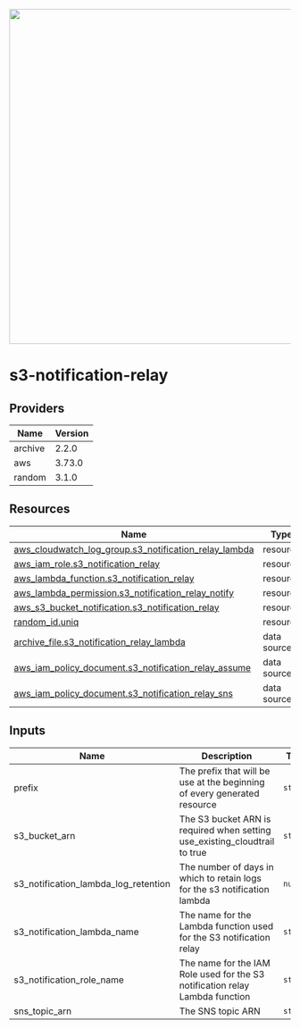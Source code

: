 <a href="https://lacework.com"><img src="https://techally-content.s3-us-west-1.amazonaws.com/public-content/lacework_logo_full.png" width="600"></a>

# s3-notification-relay

## Providers

| Name    | Version |
| ------- | ------- |
| archive | 2.2.0   |
| aws     | 3.73.0  |
| random  | 3.1.0   |

## Resources

| Name                                                                                                                                                       | Type        |
| ---------------------------------------------------------------------------------------------------------------------------------------------------------- | ----------- |
| [aws_cloudwatch_log_group.s3_notification_relay_lambda](https://registry.terraform.io/providers/hashicorp/aws/latest/docs/resources/cloudwatch_log_group)  | resource    |
| [aws_iam_role.s3_notification_relay](https://registry.terraform.io/providers/hashicorp/aws/latest/docs/resources/iam_role)                                 | resource    |
| [aws_lambda_function.s3_notification_relay](https://registry.terraform.io/providers/hashicorp/aws/latest/docs/resources/lambda_function)                   | resource    |
| [aws_lambda_permission.s3_notification_relay_notify](https://registry.terraform.io/providers/hashicorp/aws/latest/docs/resources/lambda_permission)        | resource    |
| [aws_s3_bucket_notification.s3_notification_relay](https://registry.terraform.io/providers/hashicorp/aws/latest/docs/resources/s3_bucket_notification)     | resource    |
| [random_id.uniq](https://registry.terraform.io/providers/hashicorp/random/latest/docs/resources/id)                                                        | resource    |
| [archive_file.s3_notification_relay_lambda](https://registry.terraform.io/providers/hashicorp/archive/latest/docs/data-sources/file)                       | data source |
| [aws_iam_policy_document.s3_notification_relay_assume](https://registry.terraform.io/providers/hashicorp/aws/latest/docs/data-sources/iam_policy_document) | data source |
| [aws_iam_policy_document.s3_notification_relay_sns](https://registry.terraform.io/providers/hashicorp/aws/latest/docs/data-sources/iam_policy_document)    | data source |

## Inputs

| Name                                 | Description                                                                  | Type     | Default      | Required |
| ------------------------------------ | ---------------------------------------------------------------------------- | -------- | ------------ | :------: |
| prefix                               | The prefix that will be use at the beginning of every generated resource     | `string` | `"lacework"` |    no    |
| s3_bucket_arn                        | The S3 bucket ARN is required when setting use_existing_cloudtrail to true   | `string` | n/a          |   yes    |
| s3_notification_lambda_log_retention | The number of days in which to retain logs for the s3 notification lambda    | `number` | `30`         |    no    |
| s3_notification_lambda_name          | The name for the Lambda function used for the S3 notification relay          | `string` | `""`         |    no    |
| s3_notification_role_name            | The name for the IAM Role used for the S3 notification relay Lambda function | `string` | `""`         |    no    |
| sns_topic_arn                        | The SNS topic ARN                                                            | `string` | n/a          |   yes    |
